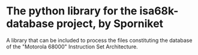 # The python library for the isa68k-database project, by Sporniket

A library that can be included to process the files constituting the database of the "Motorola 68000" Instruction Set Architecture.
